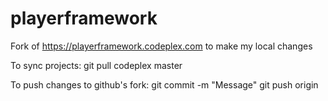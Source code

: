 playerframework
===============

Fork of https://playerframework.codeplex.com to make my local changes 

To sync projects:
git pull codeplex master

To push changes to github's fork:
git commit -m "Message"
git push origin
